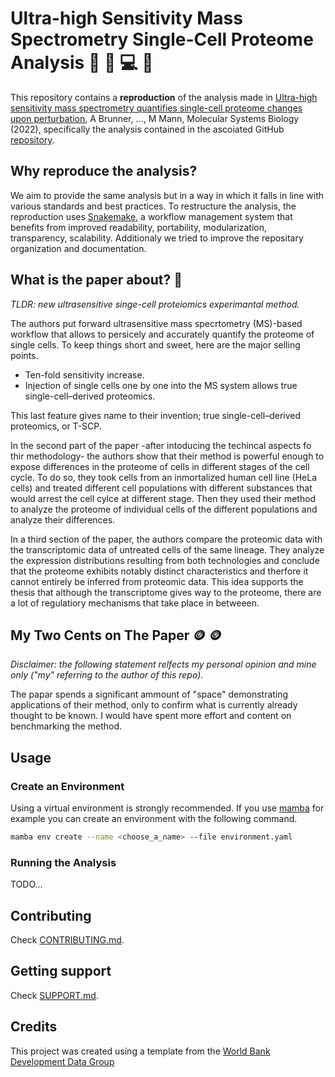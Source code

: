 # Ultra-high Sensitivity Mass Spectrometry Single-Cell Proteome Analysis 🔬 🧬 💻 🧪

This repository contains a **reproduction** of the analysis made in [Ultra-high sensitivity mass spectrometry quantifies single-cell proteome changes upon perturbation](https://doi.org/10.15252/msb.202110798), A Brunner, ..., M Mann, Molecular Systems Biology (2022), specifically the analysis contained in the ascoiated GitHub [repository](https://github.com/theislab/singlecell_proteomics).

## Why reproduce the analysis?

We aim to provide the same analysis but in a way in which it falls in line with various standards and best practices. To restructure the analysis, the reproduction uses [Snakemake](https://snakemake.readthedocs.io/en/stable/), a workflow management system that benefits from improved readability, portability, modularization, transparency, scalability. Additionaly we tried to improve the repositary organization and documentation.

## What is the paper about? 📖

*TLDR: new ultrasensitive singe-cell proteiomics experimantal method.*

The authors put forward ultrasensitive mass specrtometry (MS)-based workflow that allows to persicely and accurately quantify the proteome of single cells. To keep things short and sweet, here are the major selling points.

- Ten-fold sensitivity increase.
- Injection of single cells one by one into the MS system allows true single-cell–derived proteomics.

This last feature gives name to their invention; true single-cell–derived proteomics, or T-SCP.

In the second part of the paper -after intoducing the techincal aspects fo thir methodology- the authors show that their method is powerful enough to expose differences in the proteome of cells in different stages of the cell cycle. To do so, they took cells from an inmortalized human cell line (HeLa cells) and treated different cell populations with different substances that would arrest the cell cylce at different stage. Then they used their method to analyze the proteome of individual cells of the different populations and analyze their differences.  

In a third section of the paper, the authors compare the proteomic data with the transcriptomic data of untreated cells of the same lineage. They analyze the expression distributions resulting from both technologies and conclude that the proteome exhibits notably distinct characteristics and therfore it cannot entirely be inferred from proteomic data. This idea supports the thesis that although the transcriptome gives way to the proteome, there are a lot of regulatiory mechanisms that take place in betweeen.

## My Two Cents on The Paper 🪙 🪙

*Disclaimer: the following statement relfects my personal opinion and mine only ("my" referring to the author of this repo).*

The papar spends a significant ammount of "space" demonstrating applications of their method, only to confirm what is currently already thought to be known. I would have spent more effort and content on benchmarking the method.

## Usage

### Create an Environment

Using a virtual environment is strongly recommended. If you use [mamba](https://mamba.readthedocs.io/en/latest/) for example you can create an environment with the following command.

```sh
mamba env create --name <choose_a_name> --file environment.yaml
```

### Running the Analysis

TODO...

## Contributing

Check [CONTRIBUTING.md](.github/CONTRIBUTING.md).

## Getting support

Check [SUPPORT.md](.github/SUPPORT.md).

## Credits

This project was created using a template from the [World Bank Development Data Group](https://worldbank.github.io/template/README.html)
